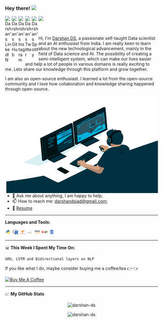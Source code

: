 ### Hey there! <img src="https://media.giphy.com/media/hvRJCLFzcasrR4ia7z/giphy.gif" width="25px">

<a href="https://www.linkedin.com/in/abhisheknaiidu/">
  <img align="left" alt="Darshan's LinkedIN" width="22px" src="https://raw.githubusercontent.com/peterthehan/peterthehan/master/assets/linkedin.svg" />
</a>

<a href="https://github.com/darshan-ds">
  <img align="left" alt="Darshan's GitHub" width="22px" src="https://edent.github.io/SuperTinyIcons/images/png/github.png" />
</a>

<a href="https://www.instagram.com/dar_shan_ds/">
  <img align="left" alt="Darshan's Instagram" width="22px" src="https://edent.github.io/SuperTinyIcons/images/svg/instagram.svg" />
</a>
<a href="https://twitter.com/abhisheknaiidu">
  <img align="left" alt="Darshan's Twitter" width="22px" src="https://raw.githubusercontent.com/peterthehan/peterthehan/master/assets/twitter.svg" />
</a>

<a href="https://open.spotify.com/user/e90fe4zsndbm6xoe2t7t8kogf?si=WaLKpwvWTle0btle2qPb6g">
  <img align="left" alt="Darshan's Spotify" width="22px" src="https://raw.githubusercontent.com/peterthehan/peterthehan/master/assets/spotify.svg" />
</a>

![](https://visitor-badge.glitch.me/badge?page_id=darshan-ds.darshan-ds)

<br />


Hi, I'm [Darshan DS](https://darshan-ds.github.io/), a passionate self-taught Data scientist and an AI enthusiast from India. I am really keen to learn about the new technological advancement, mainly in the field of Data science and AI. The possibility of creating a semi-intelligent system, which can make our lives easier
and help a lot of people in various domains is really exciting to me. Lets share our knowledge through this platform and grow together.

I am also an open-source enthusiast. I learned a lot from the open-source community and I love how collaboration and knowledge sharing happened through open-source.


  <img align="right" alt="GIF" src="https://github.com/darshan-ds/darshan-ds/blob/master/code.gif?raw=true" width="500" height="320" />
  
- 💬 Ask me about anything, I am happy to help;
- 📫 How to reach me: [darshandsiad@gmail.com](mailto:darshandsiad@gmail.com);
- 📝 [Resume](https://drive.google.com/file/d/1lY4Jwuxvc2upkkwyqlzF3wE-8-LK04sy/view?usp=sharing)

---

**Languages and Tools:**  

<code><img height="20" src="https://raw.githubusercontent.com/github/explore/80688e429a7d4ef2fca1e82350fe8e3517d3494d/topics/python/python.png"></code>
<code><img height="20" src="https://raw.githubusercontent.com/github/explore/80688e429a7d4ef2fca1e82350fe8e3517d3494d/topics/r/r.png"></code>
<code><img height="20" src="https://raw.githubusercontent.com/github/explore/80688e429a7d4ef2fca1e82350fe8e3517d3494d/topics/tensorflow/tensorflow.png"></code>
<code><img height="20" src="https://raw.githubusercontent.com/github/explore/5c058a388828bb5fde0bcafd4bc867b5bb3f26f3/topics/mysql/mysql.png"></code>
<code><img height="20" src="https://raw.githubusercontent.com/github/explore/80688e429a7d4ef2fca1e82350fe8e3517d3494d/topics/aws/aws.png"></code>
<code><img height="20" src="https://raw.githubusercontent.com/github/explore/80688e429a7d4ef2fca1e82350fe8e3517d3494d/topics/git/git.png"></code>
<code><img height="20" src="https://raw.githubusercontent.com/github/explore/80688e429a7d4ef2fca1e82350fe8e3517d3494d/topics/sql/sql.png"></code>

---

📊 **This Week I Spent My Time On:**
<!--START_SECTION:waka-->
```text
GRU, LSTM and Bidirectional layers on NLP
```
<!--END_SECTION:waka-->

If you like what I do, maybe consider buying me a coffee/tea  👉👈

<a href="https://www.buymeacoffee.com/darshands" target="_blank"><img src="https://cdn.buymeacoffee.com/buttons/v2/default-red.png" alt="Buy Me A Coffee" width="150" ></a>

---


📈 **My GitHub Stats**

<p align="center"> <img src="https://github-readme-stats.vercel.app/api?username=darshan-ds&show_icons=true&theme=dracula&count_private=true" alt="darshan-ds" />

<p align="center"> <img src="https://github-readme-stats.vercel.app/api/top-langs/?username=darshan-ds&layout=compact" alt="darshan-ds"/>







